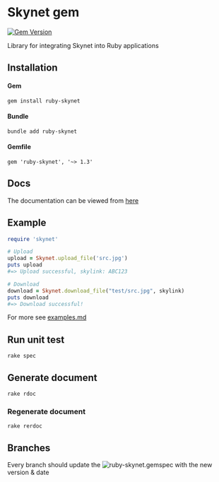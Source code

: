 # Skynet gem

[![Gem Version](https://badge.fury.io/rb/ruby-skynet.svg)](https://badge.fury.io/rb/ruby-skynet)

Library for integrating Skynet into Ruby applications

## Installation

#### Gem

`gem install ruby-skynet`

#### Bundle

`bundle add ruby-skynet`

#### Gemfile

`gem 'ruby-skynet', '~> 1.3'`

## Docs

The documentation can be viewed from [here](https://beyarz.github.io/ruby-skynet/)

## Example

```ruby
require 'skynet'

# Upload
upload = Skynet.upload_file('src.jpg')
puts upload
#=> Upload successful, skylink: ABC123

# Download
download = Skynet.download_file("test/src.jpg", skylink)
puts download
#=> Download successful!
```

For more see [examples.md](EXAMPLES.md)

## Run unit test

`rake spec`

## Generate document

`rake rdoc`

### Regenerate document

`rake rerdoc`

## Branches

Every branch should update the ![ruby-skynet.gemspec](https://github.com/Beyarz/ruby-skynet/blob/master/ruby-skynet.gemspec) with the new version & date
